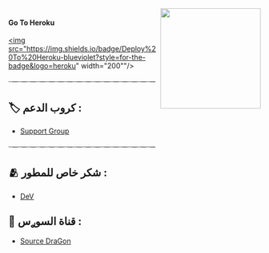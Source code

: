 <img src="https://telegra.ph/file/3976bbe38bcc08673415e.jpg" align="right" width="200" height="200"/>





<h4>Go To Heroku</h4>

<a href="https://heroku.com/deploy?template=https://github.com/alhajjim/tlgraph"><img src="https://img.shields.io/badge/Deploy%20To%20Heroku-blueviolet?style=for-the-badge&logo=heroku" width="200""/></a>

┈─┈─┈─┈─┈─┈─┈─┈─┈─┈─┈─┈─┈─┈─┈─┈─

## 🏷 كروب الدعم :

- [Support Group](https://t.me/MUSICSOURCEDRAGON)

┈─┈─┈─┈─┈─┈─┈─┈─┈─┈─┈─┈─┈─┈─┈─┈─

## 🫂 شكر خاص للمطور :

- [DeV](https://t.me/ku_kx)

## 📂 قناة السوࢪس :

- [Source DraGon](https://t.me/YY8GG)

